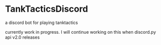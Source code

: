 # TankTacticsDiscord
a discord bot for playing tanktactics

currently work in progress. I will continue working on this when discord.py api v2.0 releases
